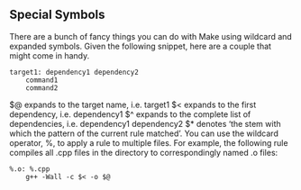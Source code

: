 ## Special Symbols
There are a bunch of fancy things you can do with Make using wildcard and expanded symbols. Given the following snippet, here are a couple that might come in handy.
```
target1: dependency1 dependency2
	command1
	command2
```
$@ expands to the target name, i.e. target1
$< expands to the first dependency, i.e. dependency1
$^ expands to the complete list of dependencies, i.e. dependency1 dependency2
$* denotes ‘the stem with which the pattern of the current rule matched’.
You can use the wildcard operator, %, to apply a rule to multiple files. For example, the following rule compiles all .cpp files in the directory to correspondingly named .o files:
```
%.o: %.cpp
	g++ -Wall -c $< -o $@ 
```
